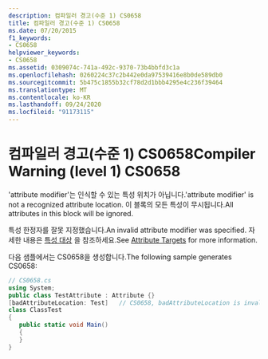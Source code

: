 ```yaml
---
description: 컴파일러 경고(수준 1) CS0658
title: 컴파일러 경고(수준 1) CS0658
ms.date: 07/20/2015
f1_keywords:
- CS0658
helpviewer_keywords:
- CS0658
ms.assetid: 0309074c-741a-492c-9370-73b4bbfd3c1a
ms.openlocfilehash: 0260224c37c2b442e0da97539416e8b0de589db0
ms.sourcegitcommit: 5b475c1855b32cf78d2d1bbb4295e4c236f39464
ms.translationtype: MT
ms.contentlocale: ko-KR
ms.lasthandoff: 09/24/2020
ms.locfileid: "91173115"
---
```

# <a name="compiler-warning-level-1-cs0658"></a><span data-ttu-id="0e4e6-103">컴파일러 경고(수준 1) CS0658</span><span class="sxs-lookup"><span data-stu-id="0e4e6-103">Compiler Warning (level 1) CS0658</span></span>

<span data-ttu-id="0e4e6-104">'attribute modifier'는 인식할 수 있는 특성 위치가 아닙니다.</span><span class="sxs-lookup"><span data-stu-id="0e4e6-104">'attribute modifier' is not a recognized attribute location.</span></span> <span data-ttu-id="0e4e6-105">이 블록의 모든 특성이 무시됩니다.</span><span class="sxs-lookup"><span data-stu-id="0e4e6-105">All attributes in this block will be ignored.</span></span>  
  
 <span data-ttu-id="0e4e6-106">특성 한정자를 잘못 지정했습니다.</span><span class="sxs-lookup"><span data-stu-id="0e4e6-106">An invalid attribute modifier was specified.</span></span> <span data-ttu-id="0e4e6-107">자세한 내용은 [특성 대상](../programming-guide/concepts/attributes/index.md#attribute-targets) 을 참조하세요.</span><span class="sxs-lookup"><span data-stu-id="0e4e6-107">See [Attribute Targets](../programming-guide/concepts/attributes/index.md#attribute-targets) for more information.</span></span>  
  
 <span data-ttu-id="0e4e6-108">다음 샘플에서는 CS0658을 생성합니다.</span><span class="sxs-lookup"><span data-stu-id="0e4e6-108">The following sample generates CS0658:</span></span>  
  
```csharp  
// CS0658.cs  
using System;  
public class TestAttribute : Attribute {}  
[badAttributeLocation: Test]   // CS0658, badAttributeLocation is invalid  
class ClassTest  
{  
   public static void Main()  
   {  
   }  
}  
```
